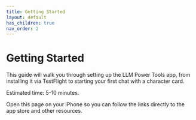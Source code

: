 ```yaml
---
title: Getting Started
layout: default
has_children: true
nav_order: 2
---
```


# Getting Started

This guide will walk you through setting up the LLM Power Tools app, from installing it via TestFlight to starting your first chat with a character card.

Estimated time: 5-10 minutes.

Open this page on your iPhone so you can follow the links directly to the app store and other resources.
